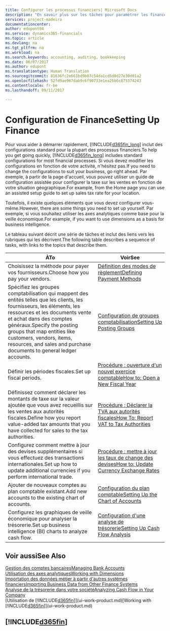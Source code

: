 ```yaml
---
title: Configurer les processus financiers| Microsoft Docs
description: "En savoir plus sur les tâches pour paramétrer les finances de votre société afin de les adapter à votre comptabilité ou vos audits."
services: project-madeira
documentationcenter: 
author: edupont04
ms.service: dynamics365-financials
ms.topic: article
ms.devlang: na
ms.tgt_pltfrm: na
ms.workload: na
ms.search.keywords: accounting, auditing, bookkeeping
ms.date: 06/07/2017
ms.author: edupont
ms.translationtype: Human Translation
ms.sourcegitcommit: 81636fc2e661bd9b07c54da1cd5d0d27e30d01a2
ms.openlocfilehash: 52fd9ae967dab9c6f90733e1ea25b6c875374243
ms.contentlocale: fr-be
ms.lasthandoff: 09/11/2017

---
```

# <a name="setting-up-finance"></a><span data-ttu-id="a6cea-103">Configuration de Finance</span><span class="sxs-lookup"><span data-stu-id="a6cea-103">Setting Up Finance</span></span>
<span data-ttu-id="a6cea-104">Pour vous aider à démarrer rapidement, [!INCLUDE[d365fin_long](includes/d365fin_long_md.md)] inclut des configurations standard pour la plupart des processus financiers.</span><span class="sxs-lookup"><span data-stu-id="a6cea-104">To help you get going quickly, [!INCLUDE[d365fin_long](includes/d365fin_long_md.md)] includes standard configurations for most financial processes.</span></span> <span data-ttu-id="a6cea-105">Si vous devez modifier les configurations en fonction de votre activité, n'hésitez pas.</span><span class="sxs-lookup"><span data-stu-id="a6cea-105">If you need to change the configurations to suit your business, go right ahead.</span></span> <span data-ttu-id="a6cea-106">Par exemple, à partir de la page d'accueil, vous pouvez utiliser un guide de configuration assistée pour configurer la taxe sur les ventes en fonction de votre situation géographique.</span><span class="sxs-lookup"><span data-stu-id="a6cea-106">For example, from the Home page you can use an assisted setup guide to set up sales tax rate for your location.</span></span>  

<span data-ttu-id="a6cea-107">Toutefois, il existe quelques éléments que vous devez configurer vous-même.</span><span class="sxs-lookup"><span data-stu-id="a6cea-107">However, there are some things you need to set up yourself.</span></span> <span data-ttu-id="a6cea-108">Par exemple, si vous souhaitez utiliser les axes analytiques comme base pour la veille économique.</span><span class="sxs-lookup"><span data-stu-id="a6cea-108">For example, if you want to use dimensions as a basis for business intelligence.</span></span>  

<span data-ttu-id="a6cea-109">Le tableau suivant décrit une série de tâches et inclut des liens vers les rubriques qui les décrivent.</span><span class="sxs-lookup"><span data-stu-id="a6cea-109">The following table describes a sequence of tasks, with links to the topics that describe them.</span></span>

| <span data-ttu-id="a6cea-110">À</span><span class="sxs-lookup"><span data-stu-id="a6cea-110">To</span></span> | <span data-ttu-id="a6cea-111">Voir</span><span class="sxs-lookup"><span data-stu-id="a6cea-111">See</span></span> |
| --- | --- |
| <span data-ttu-id="a6cea-112">Choisissez la méthode pour payer vos fournisseurs.</span><span class="sxs-lookup"><span data-stu-id="a6cea-112">Choose how you pay your vendors.</span></span> |[<span data-ttu-id="a6cea-113">Définition des modes de règlement</span><span class="sxs-lookup"><span data-stu-id="a6cea-113">Defining Payment Methods</span></span>](finance-payment-methods.md) |
| <span data-ttu-id="a6cea-114">Spécifiez les groupes comptabilisation qui mappent des entités telles que les clients, les fournisseurs, les éléments, les ressources et les documents vente et achat dans des comptes généraux.</span><span class="sxs-lookup"><span data-stu-id="a6cea-114">Specify the posting groups that map entities like customers, vendors, items, resources, and sales and purchase documents to general ledger accounts.</span></span> |[<span data-ttu-id="a6cea-115">Configuration de groupes comptabilisation</span><span class="sxs-lookup"><span data-stu-id="a6cea-115">Setting Up Posting Groups</span></span>](finance-posting-groups.md)|
| <span data-ttu-id="a6cea-116">Définir les périodes fiscales.</span><span class="sxs-lookup"><span data-stu-id="a6cea-116">Set up fiscal periods.</span></span> |[<span data-ttu-id="a6cea-117">Procédure : ouverture d'un nouvel exercice comptable</span><span class="sxs-lookup"><span data-stu-id="a6cea-117">How to: Open a New Fiscal Year</span></span>](finance-how-open-new-fiscal-year.md) |
| <span data-ttu-id="a6cea-118">Définissez comment déclarer les montants de taxe sur la valeur ajoutée que vous avez recueillis sur les ventes aux autorités fiscales.</span><span class="sxs-lookup"><span data-stu-id="a6cea-118">Define how you report value-added tax amounts that you have collected for sales to the tax authorities.</span></span> |[<span data-ttu-id="a6cea-119">Procédure : Déclarer la TVA aux autorités fiscales</span><span class="sxs-lookup"><span data-stu-id="a6cea-119">How To: Report VAT to Tax Authorities</span></span>](finance-how-report-vat.md)|
| <span data-ttu-id="a6cea-120">Configurez comment mettre à jour des devises supplémentaires si vous effectuez des transactions internationales.</span><span class="sxs-lookup"><span data-stu-id="a6cea-120">Set up how to update additional currencies if you perform international trade.</span></span> |[<span data-ttu-id="a6cea-121">Procédure : mettre à jour les taux de change des devises</span><span class="sxs-lookup"><span data-stu-id="a6cea-121">How to: Update Currency Exchange Rates</span></span>](finance-how-update-currencies.md) |
| <span data-ttu-id="a6cea-122">Ajouter de nouveaux comptes au plan comptable existant.</span><span class="sxs-lookup"><span data-stu-id="a6cea-122">Add new accounts to the existing chart of accounts.</span></span> |[<span data-ttu-id="a6cea-123">Configuration du plan comptable</span><span class="sxs-lookup"><span data-stu-id="a6cea-123">Setting Up the Chart of Accounts</span></span>](finance-setup-chart-accounts.md) |
| <span data-ttu-id="a6cea-124">Configurez les graphiques de veille économique pour analyser la trésorerie.</span><span class="sxs-lookup"><span data-stu-id="a6cea-124">Set up business intelligence (BI) charts to analyze cash flow.</span></span> |[<span data-ttu-id="a6cea-125">Configuration d'une analyse de trésorerie</span><span class="sxs-lookup"><span data-stu-id="a6cea-125">Setting Up Cash Flow Analysis</span></span>](finance-setup-cash-flow-analyses.md) |

## <a name="see-also"></a><span data-ttu-id="a6cea-126">Voir aussi</span><span class="sxs-lookup"><span data-stu-id="a6cea-126">See Also</span></span>
[<span data-ttu-id="a6cea-127">Gestion des comptes bancaires</span><span class="sxs-lookup"><span data-stu-id="a6cea-127">Managing Bank Accounts</span></span>](bank-manage-bank-accounts.md)  
[<span data-ttu-id="a6cea-128">Utilisation des axes analytiques</span><span class="sxs-lookup"><span data-stu-id="a6cea-128">Working with Dimensions</span></span>](finance-dimensions.md)  
[<span data-ttu-id="a6cea-129">Importation des données métier à partir d'autres systèmes financiers</span><span class="sxs-lookup"><span data-stu-id="a6cea-129">Importing Business Data from Other Finance Systems</span></span>](upload-data.md)  
[<span data-ttu-id="a6cea-130">Analyse de la trésorerie dans votre société</span><span class="sxs-lookup"><span data-stu-id="a6cea-130">Analyzing Cash Flow in Your Company</span></span>](finance-analyze-cash-flow.md)  
<span data-ttu-id="a6cea-131">[Utilisation de [!INCLUDE[d365fin](includes/d365fin_md.md)]](ui-work-product.md)</span><span class="sxs-lookup"><span data-stu-id="a6cea-131">[Working with [!INCLUDE[d365fin](includes/d365fin_md.md)]](ui-work-product.md)</span></span>  

## [!INCLUDE[d365fin](includes/free_trial_md.md)]
